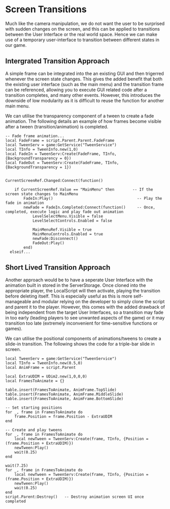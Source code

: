 <h1> Screen Transitions </h1>
Much like the camera manipulation, we do not want the user to be surprised with sudden changes on the screen, and this can be applied to transitions 
between the User Interface or the real world space. Hence we can make use of a temporary user-interface to transition between different states in our
game.

<h2> Intergrated Transition Approach </h2>
A simple frame can be integrated into the an existing GUI and then trigerred whenever the screen state changes. This gives the added benefit that both 
the existing user interface (such as the main menu) and the transition frame can be referenced, allowing you to execute GUI related code after a transition
completes, and many other events. However, this introduces the downside of low modularity as it is difficult to reuse the function for another main menu.

We can utilise the transparency component of a tween to create a fade animation. The following details an example of how frames become visible after a 
tween (transition/animation) is completed.


``` 
-- Fade frame animation...
local FadeFrame = script.Parent.Parent.FadeFrame
local TweenServ = game:GetService("TweenService")
local TInfo = TweenInfo.new(1,0)
local FadeIn = TweenServ:Create(FadeFrame, TInfo, {BackgroundTransparency = 0})
local FadeOut = TweenServ:Create(FadeFrame, TInfo, {BackgroundTransparency = 1})


CurrentScreenRef.Changed:Connect(function()
	
	if CurrentScreenRef.Value == "MainMenu" then        -- If the screen state changes to MainMenu
		FadeIn:Play()                                     -- Play the fade in animation
		newFade = FadeIn.Completed:Connect(function()     -- Once, completed, execute logic and play fade out animation
			LevelSelectMenu.Visible = false
			LevelSelectControls.Enabled = false

			MainMenuRef.Visible = true
			MainMenuControls.Enabled = true
			newFade:Disconnect()
			FadeOut:Play()
		end)
  elseif...
``` 

<h2> Short Lived Transition Approach </h2>
Another approach would be to have a seperate User Interface with the animation built in stored in the ServerStorage. Once cloned into the 
appropriate player, the LocalScript will then activate, playing the transition before deleting itself. This is especially useful as this
is more self-manageable and modular relying on the developer to simply clone the script and parent it to the player. However, this comes with
the added drawback of being independent from the target User Interfaces, so a transition may fade in too early (leading players to see unwanted
aspects of the game) or it may transition too late (extremely inconvenient for time-sensitive functions or games). 

We can utilise the positional components of animations/tweens to create a slide-in transition. The following shows the code for a triple-bar slide in screen.


``` 
local TweenServ = game:GetService("TweenService")
local TInfo = TweenInfo.new(0.5,0)
local AnimFrame = script.Parent

local ExtraUDIM = UDim2.new(1,0,0,0)
local FramesToAnimate = {}

table.insert(FramesToAnimate, AnimFrame.TopSlide)
table.insert(FramesToAnimate, AnimFrame.MiddleSlide)
table.insert(FramesToAnimate, AnimFrame.BottomSlide)

-- Set starting positions
for _, frame in FramesToAnimate do
	frame.Position = frame.Position - ExtraUDIM
end

-- Create and play tweens
for _, frame in FramesToAnimate do
	local newTween = TweenServ:Create(frame, TInfo, {Position = (frame.Position + ExtraUDIM)})
	newTween:Play()
	wait(0.25)
end

wait(7.25)
for _, frame in FramesToAnimate do
	local newTween = TweenServ:Create(frame, TInfo, {Position = (frame.Position + ExtraUDIM)})
	newTween:Play()
	wait(0.25)
end
script.Parent:Destroy()   -- Destroy animation screen UI once completed
``` 

